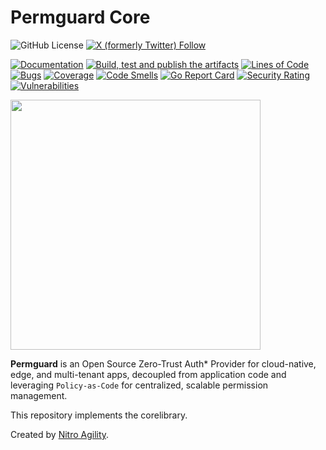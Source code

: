 # Permguard Core

![GitHub License](https://img.shields.io/github/license/permguard/permguard-core)
[![X (formerly Twitter) Follow](https://img.shields.io/twitter/follow/permguard)](https://x.com/intent/follow?original_referer=https%3A%2F%2Fdeveloper.x.com%2F&ref_src=twsrc%5Etfw%7Ctwcamp%5Ebuttonembed%7Ctwterm%5Efollow%7Ctwgr%5ETwitterDev&screen_name=Permguard)

[![Documentation](https://img.shields.io/website?label=Docs&url=https%3A%2F%2Fwww.permguard.com%2F)](https://www.permguard.com/)
[![Build, test and publish the artifacts](https://github.com/permguard/permguard-core/actions/workflows/permguard-core-ci.yml/badge.svg)](https://github.com/permguard/permguard-core/actions/workflows/permguard-core-ci.yml)
[![Lines of Code](https://sonarcloud.io/api/project_badges/measure?project=permguard_permguard-core&metric=ncloc)](https://sonarcloud.io/summary/new_code?id=permguard_permguard-core)
[![Bugs](https://sonarcloud.io/api/project_badges/measure?project=permguard_permguard-core&metric=bugs)](https://sonarcloud.io/summary/new_code?id=permguard_permguard-core)
[![Coverage](https://sonarcloud.io/api/project_badges/measure?project=permguard_permguard-core&metric=coverage)](https://sonarcloud.io/summary/new_code?id=permguard_permguard-core)
[![Code Smells](https://sonarcloud.io/api/project_badges/measure?project=permguard_permguard-core&metric=code_smells)](https://sonarcloud.io/summary/new_code?id=permguard_permguard-core)
[![Go Report Card](https://goreportcard.com/badge/github.com/permguard/permguard-core)](https://goreportcard.com/report/github.com/permguard/permguard-core)
[![Security Rating](https://sonarcloud.io/api/project_badges/measure?project=permguard_permguard-core&metric=security_rating)](https://sonarcloud.io/summary/new_code?id=permguard_permguard-core)
[![Vulnerabilities](https://sonarcloud.io/api/project_badges/measure?project=permguard_permguard-core&metric=vulnerabilities)](https://sonarcloud.io/summary/new_code?id=permguard_permguard-core)

<p align="left">
  <img src="https://raw.githubusercontent.com/permguard/permguard-assets/main/pink-txt//1line.svg" class="center" width="400px" height="auto"/>
</p>

**Permguard** is an Open Source Zero-Trust Auth* Provider for cloud-native, edge, and multi-tenant apps, decoupled from application code and leveraging `Policy-as-Code` for centralized, scalable permission management.

This repository implements the corelibrary.

Created by [Nitro Agility](https://www.nitroagility.com/).
